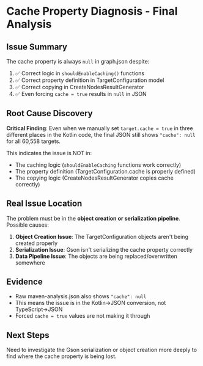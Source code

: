 # Cache Property Diagnosis - Final Analysis

## Issue Summary
The cache property is always `null` in graph.json despite:
1. ✅ Correct logic in `shouldEnableCaching()` functions  
2. ✅ Correct property definition in TargetConfiguration model
3. ✅ Correct copying in CreateNodesResultGenerator 
4. ✅ Even forcing `cache = true` results in `null` in JSON

## Root Cause Discovery

**Critical Finding**: Even when we manually set `target.cache = true` in three different places in the Kotlin code, the final JSON still shows `"cache": null` for all 60,558 targets.

This indicates the issue is NOT in:
- The caching logic (`shouldEnableCaching` functions work correctly)
- The property definition (TargetConfiguration.cache is properly defined)  
- The copying logic (CreateNodesResultGenerator copies cache correctly)

## Real Issue Location

The problem must be in the **object creation or serialization pipeline**. Possible causes:

1. **Object Creation Issue**: The TargetConfiguration objects aren't being created properly
2. **Serialization Issue**: Gson isn't serializing the cache property correctly
3. **Data Pipeline Issue**: The objects are being replaced/overwritten somewhere

## Evidence
- Raw maven-analysis.json also shows `"cache": null` 
- This means the issue is in the Kotlin→JSON conversion, not TypeScript→JSON
- Forced `cache = true` values are not making it through

## Next Steps
Need to investigate the Gson serialization or object creation more deeply to find where the cache property is being lost.